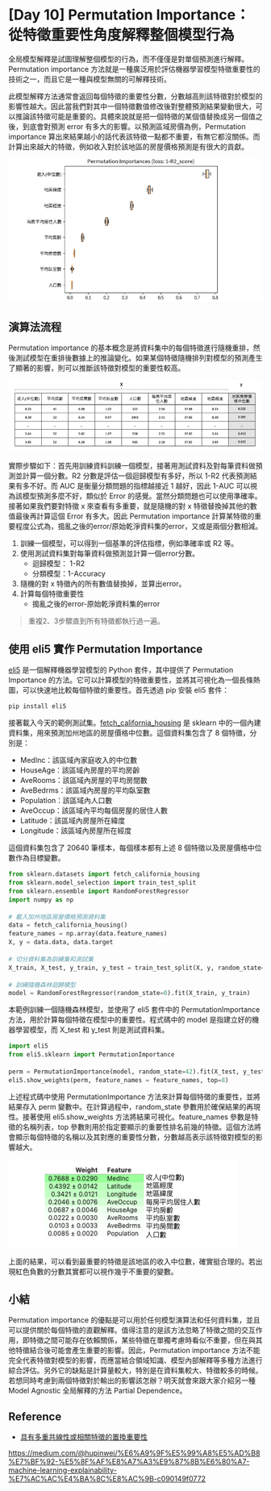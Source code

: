 # [Day 10] Permutation Importance：從特徵重要性角度解釋整個模型行為
全局模型解釋是試圖理解整個模型的行為，而不僅僅是對單個預測進行解釋。Permutation importance 方法就是一種廣泛用於評估機器學習模型特徵重要性的技術之一，而且它是一種與模型無關的可解釋技術。

此模型解釋方法通常會返回每個特徵的重要性分數，分數越高則該特徵對於模型的影響性越大。因此當我們對其中一個特徵數值修改後對整體預測結果變動很大，可以推論該特徵可能是重要的。具體來說就是把一個特徵的某個值替換成另一個值之後，到底會對預測 error 有多大的影響。以預測區域房價為例，Permutation importance 算出來結果越小的話代表該特徵一點都不重要，有無它都沒關係。而計算出來越大的特徵，例如收入對於該地區的房屋價格預測是有很大的貢獻。

![](./image/img10-1.png)

## 演算法流程
Permutation importance 的基本概念是將資料集中的每個特徵進行隨機重排，然後測試模型在重排後數據上的推論變化。如果某個特徵隨機排列對模型的預測產生了顯著的影響，則可以推斷該特徵對模型的重要性較高。

![](./image/img10-2.gif)

實際步驟如下：首先用訓練資料訓練一個模型，接著用測試資料及對每筆資料做預測並計算一個分數。R2 分數是評估一個迴歸模型有多好，所以 1-R2 代表預測結果有多不好。而 AUC 是衡量分類問題的指標越接近 1 越好，因此 1-AUC 可以視為該模型預測多麼不好，類似於 Error 的感覺。當然分類問題也可以使用準確率。接著如果我們要對特徵 x 來查看有多重要，就是隨機的對 x 特徵替換掉其他的數值最後再計算這個 Error 有多大。因此 Permutation importance 計算某特徵的重要程度公式為，搗亂之後的error/原始乾淨資料集的error，又或是兩個分數相減。

1. 訓練一個模型，可以得到一個基準的評估指標，例如準確率或 R2 等。
2. 使用測試資料集對每筆資料做預測並計算一個error分數。
    - 迴歸模型： 1-R2 
    - 分類模型：1-Accuracy
3. 隨機的對 x 特徵內的所有數值替換掉，並算出error。
4. 計算每個特徵重要性
    - 搗亂之後的error-原始乾淨資料集的error

> 重複2、3步驟直到所有特徵都執行過一遍。


## 使用 eli5 實作 Permutation Importance
[eli5](https://github.com/eli5-org/eli5) 是一個解釋機器學習模型的 Python 套件，其中提供了 Permutation Importance 的方法。它可以計算模型的特徵重要性，並將其可視化為一個長條熱圖，可以快速地比較每個特徵的重要性。首先透過 pip 安裝 eli5 套件：

```sh
pip install eli5
```

接著載入今天的範例測試集。[fetch_california_housing](https://scikit-learn.org/stable/modules/generated/sklearn.datasets.fetch_california_housing.html) 是 sklearn 中的一個內建資料集，用來預測加州地區的房屋價格中位數。這個資料集包含了 8 個特徵，分別是：

- MedInc：該區域內家庭收入的中位數
- HouseAge：該區域內房屋的平均房齡
- AveRooms：該區域內房屋的平均房間數
- AveBedrms：該區域內房屋的平均臥室數
- Population：該區域內人口數
- AveOccup：該區域內平均每個房屋的居住人數
- Latitude：該區域內房屋所在緯度
- Longitude：該區域內房屋所在經度

這個資料集包含了 20640 筆樣本，每個樣本都有上述 8 個特徵以及房屋價格中位數作為目標變數。

```py
from sklearn.datasets import fetch_california_housing
from sklearn.model_selection import train_test_split
from sklearn.ensemble import RandomForestRegressor
import numpy as np

# 載入加州地區房屋價格預測資料集
data = fetch_california_housing()
feature_names = np.array(data.feature_names)
X, y = data.data, data.target

# 切分資料集為訓練集和測試集
X_train, X_test, y_train, y_test = train_test_split(X, y, random_state=42)

# 訓練隨機森林迴歸模型
model = RandomForestRegressor(random_state=0).fit(X_train, y_train)
```

本範例訓練一個隨機森林模型，並使用了 eli5 套件中的 PermutationImportance 方法，用於計算每個特徵在模型中的重要性。程式碼中的 model 是指建立好的機器學習模型，而 X_test 和 y_test 則是測試資料集。

```py
import eli5
from eli5.sklearn import PermutationImportance

perm = PermutationImportance(model, random_state=42).fit(X_test, y_test)
eli5.show_weights(perm, feature_names = feature_names, top=8)
```

上述程式碼中使用 PermutationImportance 方法來計算每個特徵的重要性，並將結果存入 perm 變數中。在計算過程中，random_state 參數用於確保結果的再現性。接著使用 eli5.show_weights 方法將結果可視化。feature_names 參數是特徵的名稱列表，top 參數則用於指定要顯示的重要性排名前幾的特徵。這個方法將會顯示每個特徵的名稱以及其對應的重要性分數，分數越高表示該特徵對模型的影響越大。

![](./image/img10-3.png)

上面的結果，可以看到最重要的特徵是該地區的收入中位數，確實挺合理的。若出現紅色負數的分數其實都可以視作幾乎不重要的變數。


## 小結
Permutation importance 的優點是可以用於任何模型演算法和任何資料集，並且可以提供關於每個特徵的直觀解釋。值得注意的是該方法忽略了特徵之間的交互作用，即特徵之間可能存在依賴關係，某些特徵在單獨考慮時看似不重要，但在與其他特徵結合後可能會產生重要的影響。因此，Permutation importance 方法不能完全代表特徵對模型的影響，而應當結合領域知識、模型內部解釋等多種方法進行綜合評估。另外它的缺點是計算量較大，特別是在資料集較大、特徵較多的時候。若想同時考慮到兩個特徵對於輸出的影響該怎辦？明天就會來跟大家介紹另一種 Model Agnostic 全局解釋的方法 Partial Dependence。

## Reference
- [具有多重共線性或相關特徵的置換重要性](https://scikit-learn.org.cn/view/254.html)

https://medium.com/@hupinwei/%E6%A9%9F%E5%99%A8%E5%AD%B8%E7%BF%92-%E5%8F%AF%E8%A7%A3%E9%87%8B%E6%80%A7-machine-learning-explainability-%E7%AC%AC%E4%BA%8C%E8%AC%9B-c090149f0772